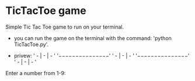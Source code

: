 # TicTacToe game
Simple Tic Tac Toe game to run on your terminal.

- you can run the game on the terminal with the command: 
  'python TicTacToe.py'.
  
- privew: 
  ' -  |  -  |  - '
  '−−−−−−−−−−−−−−−'
  ' -  |  -  |  - '
  '−−−−−−−−−−−−−−−'
  ' -  |  -  |  - '


Enter a number from 1-9:



